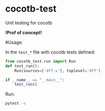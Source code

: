 # cocotb-test
Unit testing for cocotb

**!Prof of concept!**

#Usage:

In the `test_*` file with cocotb tests defined:
```python
from cocotb_test.run import Run
def test_run():
    Run(sources=['dff.v'], toplevel='dff')

if __name__ == "__main__":
    test_run()
```

Run: 
```bash
pytest -s
```


